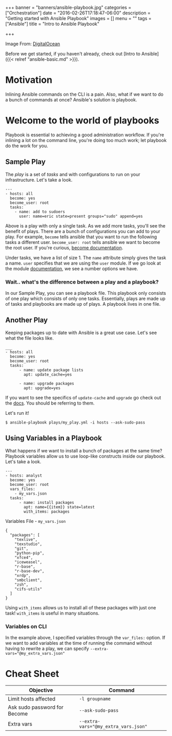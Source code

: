 +++
banner = "banners/ansible-playbook.jpg"
categories = ["Orchestration"]
date = "2016-02-26T17:18:47-06:00"
description = "Getting started with Ansible Playbook"
images = []
menu = ""
tags = ["Ansible"]
title = "Intro to Ansible Playbook"

+++

Image From: [DigitalOcean](https://www.digitalocean.com/community/tutorials/how-to-create-ansible-playbooks-to-automate-system-configuration-on-ubuntu)

Before we get started, if you haven't already, check out [Intro to Ansible]({{< relref "ansible-basic.md" >}}).

Motivation
===

Inlining Ansible commands on the CLI is a pain. Also, what if we want to do a bunch of commands at once? Ansible's solution is playbook.

Welcome to the world of playbooks
===

Playbook is essential to achieving a good administration workflow. If you're inlining a lot on the command line, you're doing too much work; let playbook do the work for you.

## Sample Play

The *play* is a set of *tasks* and with configurations to run on your infrastructure. Let's take a look.

    ---
    - hosts: all
      become: yes
      become_user: root
      tasks:
        - name: add to sudoers
          user: name=eric state=present groups="sudo" append=yes

Above is a play with only a single task. As we add more tasks, you'll see the benefit of plays. There are a bunch of configurations you can add to your play. For example, `become` tells ansible that you want to run the following tasks a different user. `become_user: root` tells ansible we want to become the root user. If you're curious, [become documentation](http://docs.ansible.com/ansible/become.html).

Under tasks, we have a list of size 1. The `name` attribute simply gives the task a name. `user` specifies that we are using the `user` module. If we go look at the module [documentation](http://docs.ansible.com/ansible/user_module.html), we see a number options we have.

### Wait.. what's the difference between a play and a playbook?

In our Sample Play, you can see a playbook file. This playbook only consists of one play which consists of only one tasks. Essentially, plays are made up of tasks and playbooks are made up of plays. A playbook lives in one file.

## Another Play

Keeping packages up to date with Ansible is a great use case. Let's see what the file looks like.

    ___
    - hosts: all
      become: yes
      become_user: root
      tasks:
          - name: update package lists
            apt: update_cache=yes

          - name: upgrade packages
            apt: upgrade=yes

If you want to see the specifics of `update-cache` and `upgrade` go check out the [docs](http://docs.ansible.com/ansible/apt_module.html). You should be referring to them.

Let's run it!

    $ ansible-playbook plays/my_play.yml -i hosts --ask-sudo-pass

## Using Variables in a Playbook

What happens if we want to install a bunch of packages at the same time? Playbook variables allow us to use loop-like constructs inside our playbook. Let's take a look.

    ---
    - hosts: analyst
      become: yes
      become_user: root
      vars_files:
        - my_vars.json
      tasks:
          - name: install packages
            apt: name={{item}} state=latest
            with_items: packages

Variables File - `my_vars.json`

    {
      "packages": [
        "texlive",
        "texstudio",
        "git",
        "python-pip",
        "xfce4",
        "iceweasel",
        "r-base",
        "r-base-dev",
        "xrdp",
        "smbclient",
        "zsh",
        "cifs-utils"
      ]
    }

Using `with_items` allows us to install all of these packages with just one task! `with_items` is useful in many situations.

### Variables on CLI

In the example above, I specified variables through the `var_files:` option. If we want to add variables at the time of running the command without having to rewrite a play, we can specify `--extra-vars="@my_extra_vars.json"`

Cheat Sheet
===

Objective | Command
--- | ---
Limit hosts affected | `-l groupname`
Ask sudo password for Become | `--ask-sudo-pass`
Extra vars | `--extra-vars="@my_extra_vars.json"`
